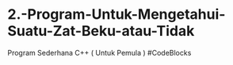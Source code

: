 # 2.-Program-Untuk-Mengetahui-Suatu-Zat-Beku-atau-Tidak
Program Sederhana C++ ( Untuk Pemula ) #CodeBlocks
